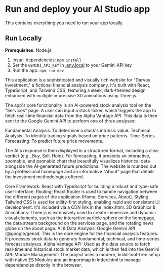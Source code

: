 # Run and deploy your AI Studio app

This contains everything you need to run your app locally.

## Run Locally

**Prerequisites:**  Node.js


1. Install dependencies:
   `npm install`
2. Set the `GEMINI_API_KEY` in [.env.local](.env.local) to your Gemini API key
3. Run the app:
   `npm run dev`


This application is a sophisticated and visually rich website for "Darvas Investment," a fictional financial analysis company. It's built with React, TypeScript, and Tailwind CSS, featuring a sleek, dark-themed design enhanced with multiple impressive 3D animations using Three.js.

The app's core functionality is an AI-powered stock analysis tool on the "Services" page. A user can input a stock ticker, which triggers the app to fetch real-time financial data from the Alpha Vantage API. This data is then sent to the Google Gemini API to perform one of three analyses:

Fundamental Analysis: To determine a stock's intrinsic value.
Technical Analysis: To identify trading signals based on price patterns.
Time-Series Forecasting: To predict future price movements.

The AI's response is then displayed in a structured format, including a clear verdict (e.g., Buy, Sell, Hold). For forecasting, it presents an interactive, zoomable, and pannable chart that beautifully visualizes historical data alongside the AI-generated future predictions. The website is rounded out by a professional homepage and an informative "About" page that details the investment methodologies offered.


Core Framework: React with TypeScript for building a robust and type-safe user interface.
Routing: React Router is used to handle navigation between the different pages of the application (Home, Services, About).
Styling: Tailwind CSS is used for utility-first styling, enabling rapid and consistent UI development. It's included via a CDN link in the index.html.
3D Graphics & Animations: Three.js is extensively used to create immersive and dynamic visual elements, such as the interactive particle sphere on the homepage, the data stream background on the services page, and the rotating news globe on the about page.
AI & Data Analysis:
Google Gemini API (@google/genai): This is the core engine for the financial analysis features. It processes stock data to generate fundamental, technical, and time-series forecast analyses.
Alpha Vantage API: Used as the data source to fetch real-time and historical stock market data, which is then fed into the Gemini API.
Module Management: The project uses a modern, build-tool-free setup with native ES Modules and an importmap in index.html to manage dependencies directly in the browser.

